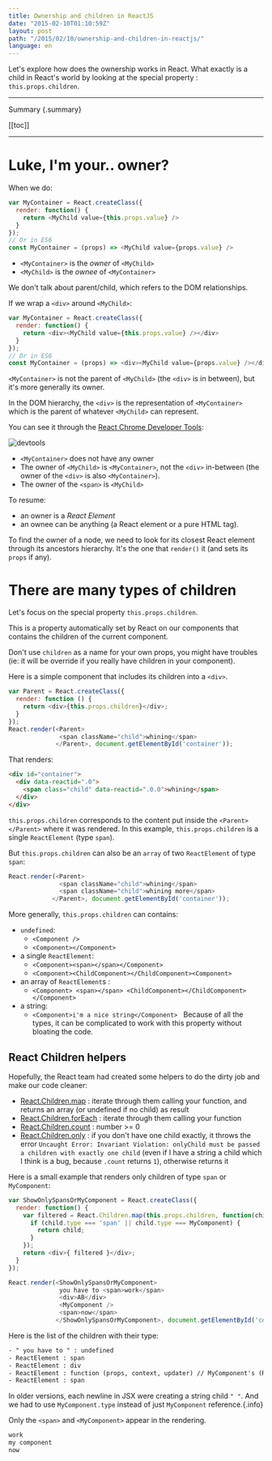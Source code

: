 ```yaml
---
title: Ownership and children in ReactJS
date: "2015-02-10T01:10:59Z"
layout: post
path: "/2015/02/10/ownership-and-children-in-reactjs/"
language: en
---
```


Let's explore how does the ownership works in React.
What exactly is a child in React's world by looking at the special property : `this.props.children`. 

---
Summary {.summary}

[[toc]]

---

# Luke, I'm your.. owner?

When we do:

```js
var MyContainer = React.createClass({
  render: function() {
    return <MyChild value={this.props.value} />
  }
});
// Or in ES6
const MyContainer = (props) => <MyChild value={props.value} />
```

- `<MyContainer>` is the *owner* of `<MyChild>`
- `<MyChild>` is the *ownee* of `<MyContainer>`

We don't talk about parent/child, which refers to the DOM relationships.

If we wrap a `<div>` around `<MyChild>`:

```js
var MyContainer = React.createClass({
  render: function() {
    return <div><MyChild value={this.props.value} /></div>
  }
});
// Or in ES6
const MyContainer = (props) => <div><MyChild value={props.value} /></div>
```

`<MyContainer>` is not the parent of `<MyChild>` (the `<div>` is in between), but it's more generally its owner.

In the DOM hierarchy, the `<div>` is the representation of `<MyContainer>` which is the parent of whatever `<MyChild>` can represent.

You can see it through the [React Chrome Developer Tools](http://facebook.github.io/react/blog/2014/01/02/react-chrome-developer-tools.html):

![devtools](http://ctheu.com/wp-content/uploads/2015/02/img_54d9434073e95.png)

- `<MyContainer>` does not have any owner
- The owner of `<MyChild>` is `<MyContainer>`, not the `<div>` in-between (the owner of the `<div>` is also `<MyContainer>`).
- The owner of the `<span>` is `<MyChild>`

To resume:
- an owner is a *React Element*
- an ownee can be anything (a React element or a pure HTML tag).

To find the owner of a node, we need to look for its closest React element through its ancestors hierarchy.
It's the one that `render()` it (and sets its `props` if any). 

# There are many types of children

Let's focus on the special property `this.props.children`.

This is a property automatically set by React on our components that contains the children of the current component.

Don't use `children` as a name for your own props, you might have troubles (ie: it will be override if you really have children in your component).

Here is a simple component that includes its children into a `<div>`.

```js
var Parent = React.createClass({
  render: function () {
    return <div>{this.props.children}</div>;
  }
});
React.render(<Parent>
              <span className="child">whining</span>
             </Parent>, document.getElementById('container'));
```

That renders:
```html
<div id="container">
  <div data-reactid=".0">
    <span class="child" data-reactid=".0.0">whining</span>
  </div>
</div>
```

`this.props.children` corresponds to the content put inside the `<Parent></Parent>` where it was rendered.
In this example, `this.props.children` is a single `ReactElement` (type `span`).

But `this.props.children` can also be an `array` of two `ReactElement` of type `span`:

```js
React.render(<Parent>
              <span className="child">whining</span>
              <span className="child">whining more</span>
            </Parent>, document.getElementById('container'));
```

More generally, `this.props.children` can contains: 

- `undefined`:
  - `<Component />`
  - `<Component></Component>`
- a single `ReactElement`: 
  - `<Component><span></span></Component>`
  - `<Component><ChildComponent></ChildComponent><Component>`
- an array of `ReactElement`s :
  - `<Component> <span></span> <ChildComponent></ChildComponent> </Component>`
- a string:
  - `<Component>i'm a nice string</Component>`
 
Because of all the types, it can be complicated to work with this property without bloating the code.

## React Children helpers

Hopefully, the React team had created some helpers to do the dirty job and make our code cleaner: 

- [React.Children.map](https://facebook.github.io/react/docs/react-api.html#react.children.map) : iterate through them calling your function, and returns an array (or undefined if no child) as result
- [React.Children.forEach](http://facebook.github.io/react/docs/react-api.html#react.children.foreach) : iterate through them calling your function
- [React.Children.count](http://facebook.github.io/react/docs/react-api.html#react.children.count) : number >= 0
- [React.Children.only](http://facebook.github.io/react/docs/react-api.html#react.children.only) : if you don't have one child exactly, it throws the error `Uncaught Error: Invariant Violation: onlyChild must be passed a children with exactly one child` (even if I have a string a child which I think is a bug, because `.count` returns `1`), otherwise returns it

Here is a small example that renders only children of type `span` or `MyComponent`:
```js
var ShowOnlySpansOrMyComponent = React.createClass({
  render: function() {
    var filtered = React.Children.map(this.props.children, function(child) {
      if (child.type === 'span' || child.type === MyComponent) {
        return child;
      }
    });
    return <div>{ filtered }</div>;
  }
});

React.render(<ShowOnlySpansOrMyComponent>
              you have to <span>work</span>
              <div>AB</div>
              <MyComponent />
              <span>now</span>
             </ShowOnlySpansOrMyComponent>, document.getElementById('container'));
```

Here is the list of the children with their type:

```xml
- " you have to " : undefined
- ReactElement : span
- ReactElement : div
- ReactElement : function (props, context, updater) // MyComponent's (ReactClassComponent's) function
- ReactElement : span
```

In older versions, each newline in JSX were creating a string child `" "`. And we had to use `MyComponent.type` instead of just `MyComponent` reference.{.info}

Only the `<span>` and `<MyComponent>` appear in the rendering.
```xml
work
my component
now
```

